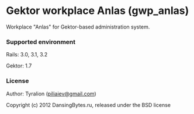 Gektor workplace Anlas (gwp_anlas)
======

Workplace "Anlas" for Gektor-based administration system.


### Supported environment

Rails:  3.0, 3.1, 3.2

Gektor: 1.7


### License

Author: Tyralion (piliaiev@gmail.com)

Copyright (c) 2012 DansingBytes.ru, released under the BSD license